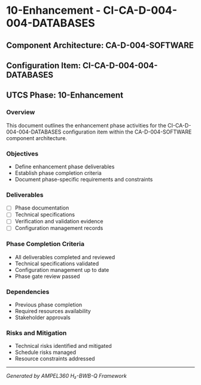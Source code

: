 # 10-Enhancement - CI-CA-D-004-004-DATABASES

## Component Architecture: CA-D-004-SOFTWARE
## Configuration Item: CI-CA-D-004-004-DATABASES
## UTCS Phase: 10-Enhancement

### Overview
This document outlines the enhancement phase activities for the CI-CA-D-004-004-DATABASES configuration item within the CA-D-004-SOFTWARE component architecture.

### Objectives
- Define enhancement phase deliverables
- Establish phase completion criteria
- Document phase-specific requirements and constraints

### Deliverables
- [ ] Phase documentation
- [ ] Technical specifications
- [ ] Verification and validation evidence
- [ ] Configuration management records

### Phase Completion Criteria
- All deliverables completed and reviewed
- Technical specifications validated
- Configuration management up to date
- Phase gate review passed

### Dependencies
- Previous phase completion
- Required resources availability
- Stakeholder approvals

### Risks and Mitigation
- Technical risks identified and mitigated
- Schedule risks managed
- Resource constraints addressed

---
*Generated by AMPEL360 H₂-BWB-Q Framework*
